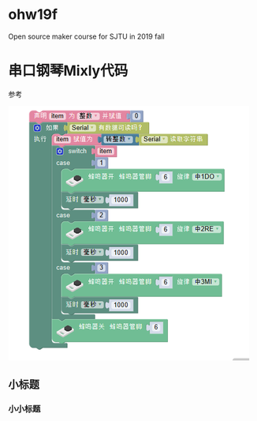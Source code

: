 # ohw19f
Open source maker course for SJTU in 2019 fall

# 串口钢琴Mixly代码

 参考

![](https://github.com/ophwsjtu18/ohw19/blob/master/serp_mixly.PNG)



## 小标题

### 小小标题
